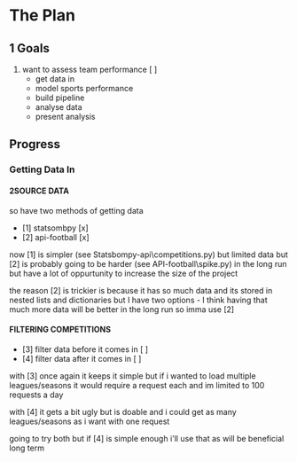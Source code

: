 # The Plan

## 1 Goals

1. want to assess team performance [ ]
    - get data in
    - model sports performance
    - build pipeline
    - analyse data
    - present analysis


## Progress

### Getting Data In

#### 2SOURCE DATA
so have two methods of getting data
- [1] statsombpy [x]
- [2] api-football [x]

now [1] is simpler (see Statsbompy-api\competitions.py) but limited data but [2] is probably going to be harder (see API-football\spike.py) in the long run but have a lot of oppurtunity to increase the size of the project

the reason [2] is trickier is because it has so much data and its stored in nested lists and dictionaries but I have two options - I think having that much more data will be better in the long run so imma use [2]

####  FILTERING COMPETITIONS
- [3] filter data before it comes in [ ]
- [4] filter data after it comes in [ ]

with [3] once again it keeps it simple but if i wanted to load multiple leagues/seasons it would require a request each and im limited to 100 requests a day

with [4] it gets a bit ugly but is doable and i could get as many leagues/seasons as i want with one request

going to try both but if [4] is simple enough i'll use that as will be beneficial long term

